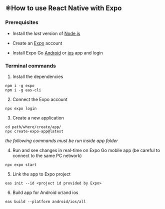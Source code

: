 ## **⚛️How to use React Native with Expo**

### Prerequisites

- Install the *last* version of [Node.js](https://nodejs.org/)

- Create an [Expo](https://expo.dev/) account

- Install Expo Go [Android](https://play.google.com/store/apps/details?id=host.exp.exponent) or [ios](https://apps.apple.com/it/app/expo-go/id982107779) app and login

### Terminal commands

1. Install the dependencies

```
npm i -g expo
npm i -g eas-cli
```

2. Connect the Expo account

```
npx expo login
```

3. Create a new application

```
cd path/where/create/app/
npx create-expo-app@latest
```

*the following commands must be run inside app folder*

4. Run and see changes in real-time on Expo Go mobile app (be careful to connect to the same PC network)

```
npx expo start
```

5. Link the app to Expo project
```
eas init --id <project id provided by Expo>
```

6. Build app for Android or/and ios
```
eas build --platform android/ios/all
```
